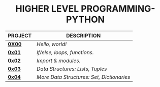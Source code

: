 <h1 align="center">HIGHER LEVEL PROGRAMMING-PYTHON</h1>

|PROJECT|DESCRIPTION|
|---|---|
|[**0X00**](https://github.com/GM-Samuelstein/alx-higher_level_programming/tree/master/0x00-python-hello_world)|*Hello, world!*|
|[**0x01**](https://github.com/GM-Samuelstein/alx-higher_level_programming/tree/master/0x01-python-if_else_loops_functions)|*If/else, loops, functions.*|
|[**0x02**](https://github.com/GM-Samuelstein/alx-higher_level_programming/tree/master/0x02-python-import_modules)|*Import & modules.*|
|[**0x03**](https://github.com/GM-Samuelstein/alx-higher_level_programming/tree/master/0x03-python-data_structures)|*Data Structures: Lists, Tuples*|
|[**0x04**](https://github.com/GM-Samuelstein/alx-higher_level_programming/tree/master/0x04-python-more_data_structures)|*More Data Structures: Set, Dictionaries*|
